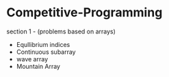 # Competitive-Programming
section 1 - (problems based on arrays)
- Equllibrium indices
- Continuous subarray
- wave array
- Mountain Array
